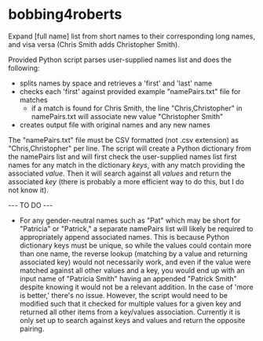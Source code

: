 # bobbing4roberts
Expand [full name] list from short names to their corresponding long names, and visa versa (Chris Smith adds Christopher Smith).

Provided Python script parses user-supplied names list and does the following:
* splits names by space and retrieves a 'first' and 'last' name
* checks each 'first' against provided example "namePairs.txt" file for matches
  - if a match is found for Chris Smith, the line "Chris,Christopher" in namePairs.txt will associate new value "Christopher Smith"
* creates output file with original names and any new names

The "namePairs.txt" file must be CSV formatted (not .csv extension) as "Chris,Christopher" per line.
The script will create a Python dictionary from the namePairs list and will first check the user-supplied names list first names for any match in the dictionary *keys*, with any match providing the associated *value*. Then it will search against all *values* and return the associated *key* (there is probably a more efficient way to do this, but I do not know it).

--- TO DO ---

* For any gender-neutral names such as "Pat" which may be short for "Patricia" or "Patrick," a separate namePairs list will likely be required to appropriately append associated names. This is because Python dictionary keys must be unique, so while the values could contain more than one name, the reverse lookup (matching by a value and returning associated key) would not necessarily work, and even if the value were matched against all other values and a key, you would end up with an input name of "Patricia Smith" having an appended "Patrick Smith" despite knowing it would not be a relevant addition. In the case of 'more is better,' there's no issue. However, the script would need to be modified such that it checked for multiple values for a given key and returned all other items from a key/values association. Currently it is only set up to search against keys and values and return the opposite pairing.
